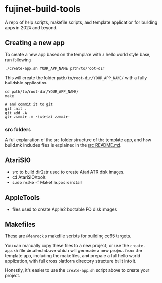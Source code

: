 # fujinet-build-tools

A repo of help scripts, makefile scripts, and template application for building apps in 2024 and beyond.

## Creating a new app

To create a new app based on the template with a hello world style base, run following

```shell
./create-app.sh YOUR_APP_NAME path/to/root-dir
```

This will create the folder `path/to/root-dir/YOUR_APP_NAME/` with a fully buildable application.

```shell
cd path/to/root-dir/YOUR_APP_NAME/
make

# and commit it to git
git init .
git add -A
git commit -m 'initial commit'
```

### src folders

A full explanation of the src folder structure of the template app, and how build.mk includes files is explained
in the [src README.md](template-app/src/README.md).

## AtariSIO

- src to build dir2atr used to create Atari ATR disk images.
- cd AtariSIO/tools
- sudo make -f Makefile.posix install

## AppleTools

- files used to create Apple2 bootable PO disk images

## Makefiles

These are `@fenrock`'s makefile scripts for building cc65 targets.

You can manually copy these files to a new project, or use the `create-app.sh` file detailed above which will generate a new project
from the template app, including the makefiles, and prepare a full hello world application, with full cross platform directory structure
built into it.

Honestly, it's easier to use the `create-app.sh` script above to create your project.
